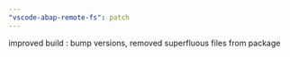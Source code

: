 ```yaml
---
"vscode-abap-remote-fs": patch
---
```


improved build : bump versions, removed superfluous files from package

